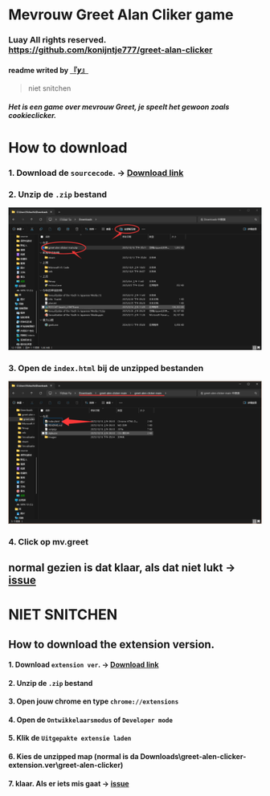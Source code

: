 # Mevrouw Greet Alan Cliker game
### Luay All rights reserved. https://github.com/konijntje777/greet-alan-clicker
#### readme writed by [『𝒚』](https://github.com/Love-Lumine)
> niet snitchen
##### Het is een game over mevrouw Greet, je speelt het gewoon zoals cookieclicker.
# How to download
### 1. Download de `sourcecode`. → [Download link](https://github.com/konijntje777/greet-alen-clicker/archive/refs/heads/main.zip) 
### 2. Unzip de `.zip` bestand
![unzip](https://github.com/konijntje777/greet-alen-clicker/blob/main/images/readme/unzip.png?raw=true)
### 3. Open de `index.html` bij de unzipped bestanden
![unzip](https://github.com/konijntje777/greet-alen-clicker/blob/main/images/readme/openhtml.png?raw=true)
### 4. Click op mv.greet
## normal gezien is dat klaar, als dat niet lukt → [issue](https://github.com/konijntje777/greet-alen-clicker/issues/new/choose)
# NIET SNITCHEN

## How to download the extension version.
#### 1. Download `extension ver`. → [Download link](https://github.com/konijntje777/greet-alen-clicker/releases/download/extension/greet-alen-clicker-extension.ver.zip) 
#### 2. Unzip de `.zip` bestand
#### 3. Open jouw chrome en type `chrome://extensions`
#### 4. Open de `Ontwikkelaarsmodus` of `Developer mode`
#### 5. Klik de `Uitgepakte extensie laden`
#### 6. Kies de unzipped map (normal is da Downloads\greet-alen-clicker-extension.ver\greet-alen-clicker)
#### 7. klaar. Als er iets mis gaat → [issue](https://github.com/konijntje777/greet-alen-clicker/issues/new/choose)
